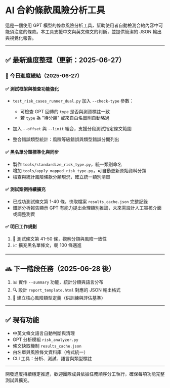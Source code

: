 # AI 合約條款風險分析工具

這是一個使用 GPT 模型的條款風險分析工具，幫助使用者自動檢測合約內容中可能須注意的條款。本工具支援中文與英文條文的判斷，並提供簡潔的 JSON 輸出與視覺化報告。

---

## ✅ 最新進度整理（更新：2025-06-27）

### 📌 今日進度總結（2025-06-27）

#### ✅ 測試框架與檢查功能強化

* `test_risk_cases_runner_dual.py` 加入 `--check-type` 參數：

  * 可檢查 GPT 回傳的 `type` 是否與測資標註一致
  * 若 `type` 為 "待分類" 或來自白名單則自動略過
* 加入 `--offset` 與 `--limit` 組合，支援分段測試指定條文範圍
* 整合錯誤類型統計：風險等級錯誤與類型錯誤分開列出

#### ✅ 黑名單分類標準化與同步

* 製作 `tools/standardize_risk_type.py`，統一類別命名
* 增加 `tools/apply_mapped_risk_type.py`，可自動更新原始資料分類
* 檢查與統計風險條款分類現況，確立統一類別清單

#### ✅ 測試案例持續擴充

* 已成功測試條文第 1-40 條，快取檔案 `results_cache.json` 完整記錄
* 錯誤分析報告顯示 GPT 有能力提出合理類別推論，未來需設計人工審核介面或調整測資

#### ✅ 明日工作規劃

1. 🧪 測試條文第 41-50 條，觀察分類與風險一致性
2. 📈 擴充黑名單條文，朝 100 條邁進

---

## 🔜 下一階段任務（2025-06-28 後）

1. 📊 實作 `--summary` 功能，統計分類與語言分布
2. 🔍 設計 `report_template.html` 對應的 JSON 輸出格式
3. 🧱 建立核心風險類型定義（供訓練與評估基準）

---

## ✅ 現有功能

* 中英文條文語言自動判斷與清理
* GPT 分析模組 `risk_analyzer.py`
* 條文快取機制 `results_cache.json`
* 白名單與風險條文資料庫（格式統一）
* CLI 工具：分析、測試、語言與類型標註

---

開發進度持續穩定推進，歡迎團隊成員依據任務順序分工執行，確保每項功能完整測試與擴充。
